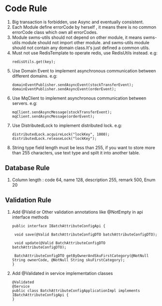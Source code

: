 # Code Rule

1. Big transaction is forbidden, use Async and eventually consistent.
2. Each Module define errorCode by herself , it means there is no common errorCode class which own all errorCodes.
3. Module swms-utils should not depend on other module, it means swms-utils module should not import other module. and
   swms-utils module should not contain any domain class.It's just defined a common utils.
4. Must not use RedisTemplate to operate redis, use RedisUtils instead. e.g:
   ```
   redisUtils.get(key);
   ```
5. Use Domain Event to implement asynchronous communication between different domains. e.g:
   ```
   domainEventPublisher.sendAsyncEvent(stockTransferEvent);
   domainEventPublisher.sendAsyncEvent(orderEvent);
   ```
6. Use MqClient to implement asynchronous communication between servers. e.g:
   ```
   mqClient.sendAsyncMessage(stockTransferEvent);
   mqClient.sendAsyncMessage(orderEvent);
   ```
7. Use DistributedLock to implement distributed lock. e.g:
   ```
   distributedLock.acquireLock("lockKey", 1000);
   distributedLock.releaseLock("lockKey");
   ```
8. String type field length must be less than 255, if you want to store more than 255 characters, use text type and
   spilt it into another table.

## Database Rule

1. Column length : code 64, name 128, description 255, remark 500, Enum 20

## Validation Rule

1. Add @Valid or Other validation annotations like @NotEmpty in api interface methods
   ```
   public interface IBatchAttributeConfigApi {

    void save(@Valid BatchAttributeConfigDTO batchAttributeConfigDTO);

    void update(@Valid BatchAttributeConfigDTO batchAttributeConfigDTO);

    BatchAttributeConfigDTO getByOwnerAndSkuFirstCategory(@NotNull String ownerCode, @NotNull String skuFirstCategory);
   }
   ```
2. Add @Validated in service implementation classes

   ```
   @Validated
   @Service
   public class BatchAttributeConfigApplicationImpl implements IBatchAttributeConfigApi {
   }
   ```
